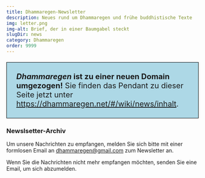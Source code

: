 ```yaml
---
title: Dhammaregen-Newsletter
description: Neues rund um Dhammaregen und frühe buddhistische Texte
img: letter.png
img-alt: Brief, der in einer Baumgabel steckt
slugDir: news
category: Dhammaregen
order: 9999
---
```


<p style="padding: 25px;
  border: thin solid black;
  background-color: lightblue;
  padding: 25px;
  font-size: 20px;"
><b><em>Dhammaregen</em> ist zu einer neuen Domain umgezogen!</b> Sie finden das Pendant zu dieser Seite jetzt unter <a href="https://dhammaregen.net/#/wiki/news/inhalt">https://dhammaregen.net/#/wiki/news/inhalt</a>.
</p>

### Newslsetter-Archiv

Um unsere Nachrichten zu empfangen, melden Sie sich bitte mit einer formlosen Email an [dhammaregen@gmail.com](mailto:dhammaregen@gmail.com) zum Newsletter an.

Wenn Sie die Nachrichten nicht mehr empfangen möchten, senden Sie eine Email, um sich abzumelden.
